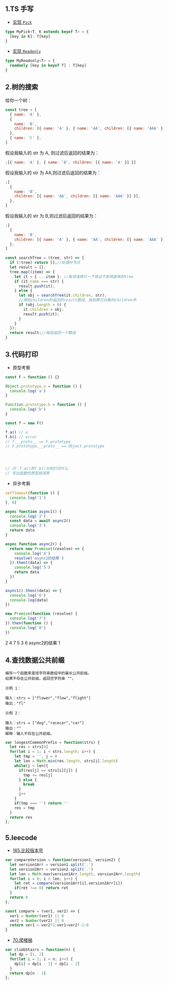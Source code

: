 ## 1.TS 手写

- [实现 `Pick`](https://github.com/type-challenges/type-challenges/blob/main/questions/00004-easy-pick/README.zh-CN.md)
```ts
type MyPick<T, K extends keyof T> = {
  [key in K]: T[key]
}
```
- [实现 `Readonly`](https://github.com/type-challenges/type-challenges/blob/main/questions/00007-easy-readonly/README.zh-CN.md)
```ts
type MyReadonly<T> = {
  readonly [key in keyof T] : T[key]
}
```

## 2.树的搜索

给你一个树：

```js
const tree = [
  { name: 'A' },
  {
    name: 'B',
    children: [{ name: 'A' }, { name: 'AA', children: [{ name: 'AAA' }] }],
  },
  { name: 'C' },
]
```

假设我输入的 str 为 A, 则过滤后返回的结果为：

```js
;[{ name: 'A' }, { name: 'B', children: [{ name: 'A' }] }]
```

假设我输入的 str 为 AA,则过滤后返回的结果为：

```js
;[
  {
    name: 'B',
    children: [{ name: 'AA', children: [{ name: 'AAA' }] }],
  },
]
```

假设我输入的 str 为 B,则过滤后返回的结果为：

```js
;[
  {
    name: 'B',
    children: [{ name: 'A' }, { name: 'AA', children: [{ name: 'AAA' }] }],
  },
]
```

```js
const searchTree = (tree, str) => {
  if (!tree) return [];//处理叶节点
  let result = [];
  tree.map((item) => {
    let it = { ...item }; //每项浅拷贝一下保证不影响原来的tree
    if (it.name === str) {
      result.push(it);
    } else {
      let obj = searchTree(it.children, str);
      //得到children的返回的result数组，放到拷贝对象的children中
      if (obj.length > 0) {
        it.children = obj;
        result.push(it);
      }
    }
  });
  return result;//每层返回一个数组
}
```

## 3.代码打印

- 原型考察

```js
const F = function () {}

Object.prototype.a = function () {
  console.log('a')
}

Function.prototype.b = function () {
  console.log('b')
}

const f = new F()

f.a() // a
f.b() // error
// f.__proto__ == F.prototype 
// F.prototype.__proto__ == Object.prototype




// 问：f.a()和f.b()分别打印什么
// 写出函数的原型链调用
```

- 异步考察

```js
setTimeout(function () {
  console.log('1')
}, 0)

async function async1() {
  console.log('2')
  const data = await async2()
  console.log('3')
  return data
}

async function async2() {
  return new Promise((resolve) => {
    console.log('4')
    resolve('async2的结果')
  }).then((data) => {
    console.log('5')
    return data
  })
}

async1().then((data) => {
  console.log('6')
  console.log(data)
})

new Promise(function (resolve) {
  console.log('7')
}).then(function () {
  console.log('8')
})
```
2 4 7 5 3 6 async2的结果 1

## 4.查找数据公共前缀

```
编写一个函数来查找字符串数组中的最长公共前缀。
如果不存在公共前缀，返回空字符串 ""。

示例 1：

输入：strs = ["flower","flow","flight"]
输出："fl"

示例 2：

输入：strs = ["dog","racecar","car"]
输出：""
解释：输入不存在公共前缀。
```
```js
var longestCommonPrefix = function(strs) {
  let res = strs[0]
  for(let i = 1; i < strs.length; i++) {
    let tmp = '', j = 0
    let len = Math.min(res.length, strs[i].length)
    while(j < len){
      if(res[j] == strs[i][j]) {
        tmp += res[j]
      } else {
        break
      }
      j++
    }
    if(tmp === '') return ''
    res = tmp
  } 
  return res
};
```

## 5.leecode

- [165.比较版本号](https://leetcode.cn/problems/compare-version-numbers/)
```js
var compareVersion = function(version1, version2) {
  let version1Arr = version1.split('.')
  let version2Arr = version2.split('.')
  let len = Math.max(version1Arr.length, version2Arr.length)
  for(let i = 0; i < len; i++) {
    let ret = compare(version1Arr[i],version2Arr[i])
    if(ret !== 0) return ret
  }
  return 0
};

const compare = (ver1, ver2) => {
  ver1 = Number(ver1) || 0
  ver2 = Number(ver2) || 0
  return ver1 > ver2?1:ver1<ver2?-1:0  
}
```
- [70.爬楼梯](https://leetcode.cn/problems/climbing-stairs/)
```js
var climbStairs = function(n) {
  let dp = [1, 2]
  for(let i = 2; i < n; i++) {
    dp[i] = dp[i - 1] + dp[i - 2]
  }
  return dp[n - 1]
};
```